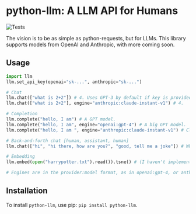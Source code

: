 # python-llm: A LLM API for Humans

![Tests](https://github.com/danielgross/python-llm/actions/workflows/tests.yml/badge.svg)

The vision is to be as simple as python-requests, but for LLMs. This library supports models from OpenAI and Anthropic, with more coming soon.

## Usage

```python
import llm
llm.set_api_key(openai="sk-...", anthropic="sk-...")

# Chat
llm.chat(["what is 2+2"]) # 4. Uses GPT-3 by default if key is provided.
llm.chat(["what is 2+2"], engine="anthropic:claude-instant-v1") # 4.

# Completion
llm.complete("hello, I am") # A GPT model.
llm.complete("hello, I am", engine="openai:gpt-4") # A big GPT model.
llm.complete("hello, I am ", engine="anthropic:claude-instant-v1") # Claude.

# Back-and-forth chat [human, assistant, human]
llm.chat(["hi", "hi there, how are you?", "good, tell me a joke"]) # Why did the chicken cross the road?

# Embedding
llm.embed(open("harrypotter.txt").read()).tsne() # (I haven't implemented this yet.)

# Engines are in the provider:model format, as in openai:gpt-4, or anthropic:claude-instant-v1.
```

## Installation

To install `python-llm`, use pip: ```pip install python-llm```.